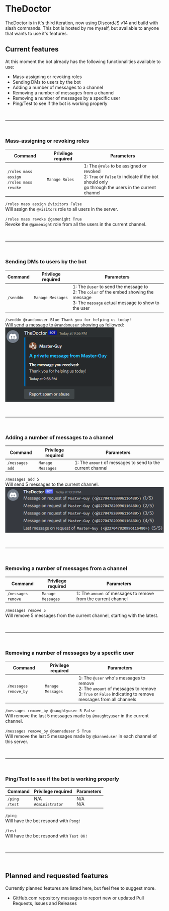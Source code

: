 # TheDoctor

TheDoctor is in it's third iteration, now using DiscordJS v14 and build with slash commands.
This bot is hosted by me myself, but available to anyone that wants to use it's features.

## Current features

At this moment the bot already has the following functionalities available to use:

-   Mass-assigning or revoking roles
-   Sending DMs to users by the bot
-   Adding a number of messages to a channel
-   Removing a number of messages from a channel
-   Removing a number of messages by a specific user
-   Ping/Test to see if the bot is working properly

<br /><hr /><br />

### Mass-assigning or revoking roles

| Command                                        | Privilege required | Parameters                                                                                                                                              |
| ---------------------------------------------- | ------------------ | ------------------------------------------------------------------------------------------------------------------------------------------------------- |
| `/roles mass assign`<br />`/roles mass revoke` | `Manage Roles`     | 1: The `@role` to be assigned or revoked<br />2: `True` or `False` to indicate if the bot should only<br /> go through the users in the current channel |

`/roles mass assign @visitors False`<br />Will assign the `@visitors` role to all users in the server.

`/roles mass revoke @gamenight True`<br />Revoke the `@gamenight` role from all the users in the current channel.

<br /><hr /><br />

### Sending DMs to users by the bot

| Command   | Privilege required | Parameters                                                                                                                                          |
| --------- | ------------------ | --------------------------------------------------------------------------------------------------------------------------------------------------- |
| `/senddm` | `Manage Messages`  | 1: The `@user` to send the message to<br />2: The `color` of the embed showing the message<br />3: The `message` actual message to show to the user |

`/senddm @randomuser Blue Thank you for helping us today!`<br />Will send a message to `@randomuser` showing as followed:<br />
![Example senddm](https://github.com/Master-Guy/TheDoctor/raw/main/senddm_example.png)

<br /><hr /><br />

### Adding a number of messages to a channel

| Command         | Privilege required | Parameters                                                 |
| --------------- | ------------------ | ---------------------------------------------------------- |
| `/messages add` | `Manage Messages`  | 1: The `amount` of messages to send to the current channel |

`/messages add 5`<br />Will send 5 messages to the current channel.
![Example messages add 5](https://github.com/Master-Guy/TheDoctor/raw/main/messagesadd_example.png)

<br /><hr /><br />

### Removing a number of messages from a channel

| Command            | Privilege required | Parameters                                                     |
| ------------------ | ------------------ | -------------------------------------------------------------- |
| `/messages remove` | `Manage Messages`  | 1: The `amount` of messages to remove from the current channel |

`/messages remove 5`<br />Will remove 5 messages from the current channel, starting with the latest.

<br /><hr /><br />

### Removing a number of messages by a specific user

| Command               | Privilege required | Parameters                                                                                                                                                    |
| --------------------- | ------------------ | ------------------------------------------------------------------------------------------------------------------------------------------------------------- |
| `/messages remove_by` | `Manage Messages`  | 1: The `@user` who's messages to remove<br />2: The `amount` of messages to remove <br />3: `True` or `False` indicating to remove messages from all channels |

`/messages remove_by @naughtyuser 5 False`<br />Will remove the last 5 messages made by `@naughtyuser` in the current channel.

`/messages remove_by @banneduser 5 True`<br />Will remove the last 5 messages made by `@banneduser` in each channel of this server.

<br /><hr /><br />

### Ping/Test to see if the bot is working properly

| Command              | Privilege required       | Parameters   |
| -------------------- | ------------------------ | ------------ |
| `/ping`<br />`/test` | N/A<br />`Administrator` | N/A<br />N/A |

`/ping`<br />
Will have the bot respond with `Pong!`

`/test`<br />
Will have the bot respond with `Test OK!`

<br /><hr /><br />

## Planned and requested features

Currently planned features are listed here, but feel free to suggest more.

-   GitHub.com repository messages to report new or updated Pull Requests, Issues and Releases
